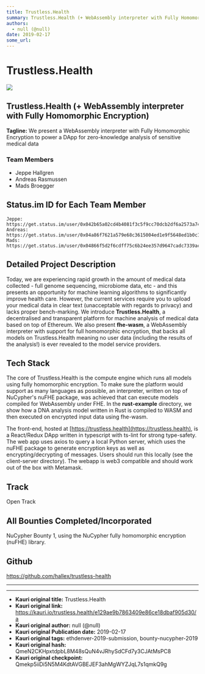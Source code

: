 ```yaml
---
title: Trustless.Health
summary: Trustless.Health (+ WebAssembly interpreter with Fully Homomorphic Encryption) Tagline- We present a WebAssembly interpreter with Fully Homomorphic Encryption to power a DApp for zero-knowledge analysis of sensitive medical data Team Members Jeppe Hallgren Andreas Rasmussen Mads Broegger Status.im ID for Each Team MemberJeppe- https-//get.status.im/user/0x042b65a02cd4b4081f3c5f9cc70dcb2df6a2573a74015190ea9ebad045d8e23de95d1c432f138cf3ec6e0be32bbc2613f53046d33db84e40897fbf2d1698746ea3 Andreas- ht
authors:
  - null (@null)
date: 2019-02-17
some_url: 
---
```


# Trustless.Health

![](https://ipfs.infura.io/ipfs/QmdHGyjmVbvZ5RsfoPNbg7ugzqxktpzMaxQmwGHR5MtC8L)


## Trustless.Health (+ WebAssembly interpreter with Fully Homomorphic Encryption)

**Tagline:** We present a WebAssembly interpreter with Fully Homomorphic Encryption to power a DApp for zero-knowledge analysis of sensitive medical data

### Team Members
- Jeppe Hallgren
- Andreas Rasmussen
- Mads Broegger

## Status.im ID for Each Team Member

```
Jeppe: https://get.status.im/user/0x042b65a02cd4b4081f3c5f9cc70dcb2df6a2573a74015190ea9ebad045d8e23de95d1c432f138cf3ec6e0be32bbc2613f53046d33db84e40897fbf2d1698746ea3
Andreas: https://get.status.im/user/0x04a86f7621a579e68c3615004ed1e9f5648ed1b0c171789171641093055a684b10b25ae945361bf10919c8e9b66180a4fdd4758686e885d5cd8b84994c075d6292
Mads: https://get.status.im/user/0x04866f5d2f6cdff75c6b24ee357d9647cadc7339ac342395c10bf20e6d8a30240d0930228a7d8021f6abb8c0fee3774353a41e53a9d07a4f5dfb044ed358f63213
```

## Detailed Project Description
Today, we are experiencing rapid growth in the amount of medical data collected - full genome sequencing, microbiome data, etc - and this presents an opportunity for machine learning algorithms to significantly improve health care. However, the current services require you to upload your medical data in clear text (unacceptable with regards to privacy) and lacks proper bench-marking. We introduce **Trustless.Health**, a decentralised and transparent platform for machine analysis of medical data based on top of Ethereum. We also present **fhe-wasm**, a WebAssembly interpreter with support for full homomorphic encryption, that backs all models on Trustless.Health meaning no user data (including the results of the analysis!) is ever revealed to the model service providers.

## Tech Stack
The core of Trustless.Health is the compute engine which runs all models using fully homomorphic encryption. To make sure the platform would support as many languages as possible, an interpreter, written on top of NuCypher's nuFHE package, was achieved that can execute models compiled for WebAssembly under FHE. In the **rust-example** directory, we show how a DNA analysis model written in Rust is compiled to WASM and then executed on encrypted input data using fhe-wasm.

The front-end, hosted at [https://trustless.health](https://trustless.health), is a React/Redux DApp written in typescript with ts-lint for strong type-safety. The web app uses axios to query a local Python server, which uses the nuFHE package to generate encryption keys as well as encrypting/decrypting of messages. Users should run this locally (see the client-server directory). The webapp is web3 compatible and should work out of the box with Metamask.

## Track
Open Track
## All Bounties Completed/Incorporated
NuCypher Bounty 1, using the NuCypher fully homomorphic encryption (nuFHE) library.
## Github
https://github.com/hallex/trustless-health


___



---

- **Kauri original title:** Trustless.Health
- **Kauri original link:** https://kauri.io/trustless.health/e129ae9b7863409e86ce18dbaf905d30/a
- **Kauri original author:** null (@null)
- **Kauri original Publication date:** 2019-02-17
- **Kauri original tags:** ethdenver-2019-submission, bounty-nucypher-2019
- **Kauri original hash:** QmeN2CKHpxtdpbL8M48sQuN4vJRhySdCFd7y3CJAtMsPC8
- **Kauri original checkpoint:** Qmekp5iiDi5N5M4KdtAVGBEJEF3ahMgWYZJqL7s1qmkQ9g



